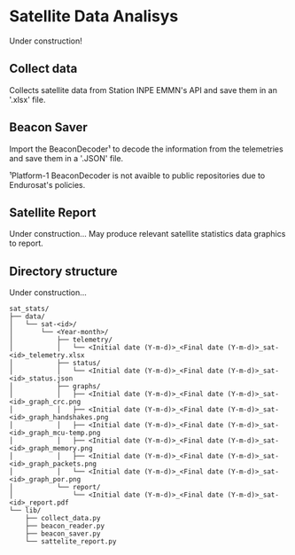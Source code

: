 # Satellite Data Analisys

Under construction!

## Collect data

Collects satellite data from Station INPE EMMN's API and save them in an '.xlsx' file.

## Beacon Saver

Import the BeaconDecoder¹ to decode the information from the telemetries and save them in a '.JSON' file.

¹Platform-1 BeaconDecoder is not avaible to public repositories due to Endurosat's policies.

## Satellite Report

Under construction... May produce relevant satellite statistics data graphics to report.

## Directory structure

Under construction...

```tree
sat_stats/
├── data/
│   └── sat-<id>/
│       └── <Year-month>/
│           ├── telemetry/
│           │   └── <Initial date (Y-m-d)>_<Final date (Y-m-d)>_sat-<id>_telemetry.xlsx
│           ├── status/
│           │   └── <Initial date (Y-m-d)>_<Final date (Y-m-d)>_sat-<id>_status.json
│           ├── graphs/
│           │   ├── <Initial date (Y-m-d)>_<Final date (Y-m-d)>_sat-<id>_graph_crc.png
│           │   ├── <Initial date (Y-m-d)>_<Final date (Y-m-d)>_sat-<id>_graph_handshakes.png
│           │   ├── <Initial date (Y-m-d)>_<Final date (Y-m-d)>_sat-<id>_graph_mcu-temp.png
│           │   ├── <Initial date (Y-m-d)>_<Final date (Y-m-d)>_sat-<id>_graph_memory.png
│           │   ├── <Initial date (Y-m-d)>_<Final date (Y-m-d)>_sat-<id>_graph_packets.png
│           │   └── <Initial date (Y-m-d)>_<Final date (Y-m-d)>_sat-<id>_graph_por.png
│           └── report/
│               └── <Initial date (Y-m-d)>_<Final date (Y-m-d)>_sat-<id>_report.pdf
└── lib/
    ├── collect_data.py
    ├── beacon_reader.py
    ├── beacon_saver.py
    └── sattelite_report.py
```
